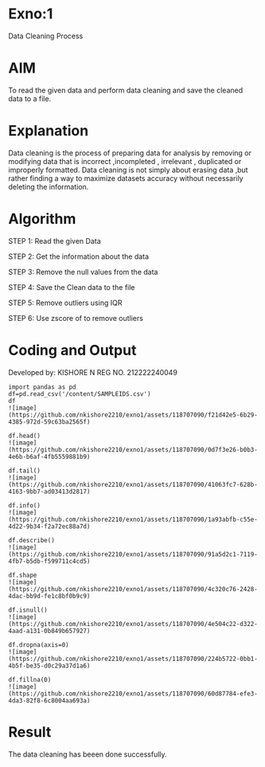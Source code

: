 # Exno:1
Data Cleaning Process

# AIM
To read the given data and perform data cleaning and save the cleaned data to a file.

# Explanation
Data cleaning is the process of preparing data for analysis by removing or modifying data that is incorrect ,incompleted , irrelevant , duplicated or improperly formatted. Data cleaning is not simply about erasing data ,but rather finding a way to maximize datasets accuracy without necessarily deleting the information.

# Algorithm
STEP 1: Read the given Data

STEP 2: Get the information about the data

STEP 3: Remove the null values from the data

STEP 4: Save the Clean data to the file

STEP 5: Remove outliers using IQR

STEP 6: Use zscore of to remove outliers

# Coding and Output

Developed by: KISHORE N
REG NO. 212222240049
```
import pandas as pd
df=pd.read_csv('/content/SAMPLEIDS.csv')
df
![image](https://github.com/nkishore2210/exno1/assets/118707090/f21d42e5-6b29-4385-972d-59c63ba2565f)

df.head()
![image](https://github.com/nkishore2210/exno1/assets/118707090/0d7f3e26-b0b3-4e6b-b6af-4fb5559881b9)

df.tail()
![image](https://github.com/nkishore2210/exno1/assets/118707090/41063fc7-628b-4163-9bb7-ad03413d2817)

df.info()
![image](https://github.com/nkishore2210/exno1/assets/118707090/1a93abfb-c55e-4d22-9b34-f2a72ec88a7d)

df.describe()
![image](https://github.com/nkishore2210/exno1/assets/118707090/91a5d2c1-7119-4fb7-b5db-f599711c4cd5)

df.shape
![image](https://github.com/nkishore2210/exno1/assets/118707090/4c320c76-2428-4dac-bb9d-fe1c8bf0b9c9)

df.isnull()
![image](https://github.com/nkishore2210/exno1/assets/118707090/4e504c22-d322-4aad-a131-0b849b657927)

df.dropna(axis=0)
![image](https://github.com/nkishore2210/exno1/assets/118707090/224b5722-0bb1-4b5f-be35-d0c29a37d1a6)

df.fillna(0)
![image](https://github.com/nkishore2210/exno1/assets/118707090/60d87784-efe3-4da3-82f8-6c8004aa693a)
```

# Result
The data cleaning has beeen done successfully.
